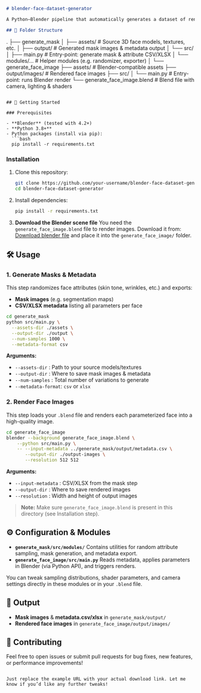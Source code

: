 ```markdown
# blender-face-dataset-generator

A Python–Blender pipeline that automatically generates a dataset of rendered 3D face images with diverse variations (skin tone, wrinkles, makeup, hair color, etc.) and compiles corresponding attribute metadata (CSV/XLSX).

## 📁 Folder Structure
```

.
├── generate_mask
│ ├── assets/ # Source 3D face models, textures, etc.
│ ├── output/ # Generated mask images & metadata output
│ └── src/
│ ├── main.py # Entry-point: generate mask & attribute CSV/XLSX
│ └── modules/… # Helper modules (e.g. randomizer, exporter)
│
└── generate_face_image
├── assets/ # Blender-compatible assets
├── output/images/ # Rendered face images
├── src/
│ └── main.py # Entry-point: runs Blender render
└── generate_face_image.blend # Blend file with camera, lighting & shaders

````

## 🚀 Getting Started

### Prerequisites

- **Blender** (tested with 4.2+)
- **Python 3.8+**
- Python packages (install via pip):
  ```bash
  pip install -r requirements.txt
````

### Installation

1. Clone this repository:

   ```bash
   git clone https://github.com/your-username/blender-face-dataset-generator.git
   cd blender-face-dataset-generator
   ```

2. Install dependencies:

   ```bash
   pip install -r requirements.txt
   ```

3. **Download the Blender scene file**
   You need the `generate_face_image.blend` file to render images. Download it from:
   [Download blender file](https://github.com/NakazawaTakuma/3d-face-dataset-generator/releases/download/v1.0.0/generate_face_image.blend)
   and place it into the `generate_face_image/` folder.

## 🛠️ Usage

### 1. Generate Masks & Metadata

This step randomizes face attributes (skin tone, wrinkles, etc.) and exports:

- **Mask images** (e.g. segmentation maps)
- **CSV/XLSX metadata** listing all parameters per face

```bash
cd generate_mask
python src/main.py \
  --assets-dir ./assets \
  --output-dir ./output \
  --num-samples 1000 \
  --metadata-format csv
```

**Arguments:**

- `--assets-dir` : Path to your source models/textures
- `--output-dir` : Where to save mask images & metadata
- `--num-samples` : Total number of variations to generate
- `--metadata-format`: `csv` or `xlsx`

### 2. Render Face Images

This step loads your `.blend` file and renders each parameterized face into a high-quality image.

```bash
cd generate_face_image
blender --background generate_face_image.blend \
    --python src/main.py \
    -- --input-metadata ../generate_mask/output/metadata.csv \
       --output-dir ./output-images \
       --resolution 512 512
```

**Arguments:**

- `--input-metadata` : CSV/XLSX from the mask step
- `--output-dir` : Where to save rendered images
- `--resolution` : Width and height of output images

> **Note:** Make sure `generate_face_image.blend` is present in this directory (see Installation step).

## ⚙️ Configuration & Modules

- **`generate_mask/src/modules/`**
  Contains utilities for random attribute sampling, mask generation, and metadata export.
- **`generate_face_image/src/main.py`**
  Reads metadata, applies parameters in Blender (via Python API), and triggers renders.

You can tweak sampling distributions, shader parameters, and camera settings directly in these modules or in your `.blend` file.

## 📝 Output

- **Mask images** & **metadata.csv/xlsx** in `generate_mask/output/`
- **Rendered face images** in `generate_face_image/output/images/`

## 🙏 Contributing

Feel free to open issues or submit pull requests for bug fixes, new features, or performance improvements!

```

Just replace the example URL with your actual download link. Let me know if you’d like any further tweaks!
```
